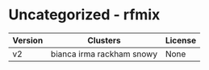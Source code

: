 # Uncategorized - rfmix







| Version | Clusters | License |
| ------- | -------- | ------- |
| v2 | bianca irma rackham snowy | None |
